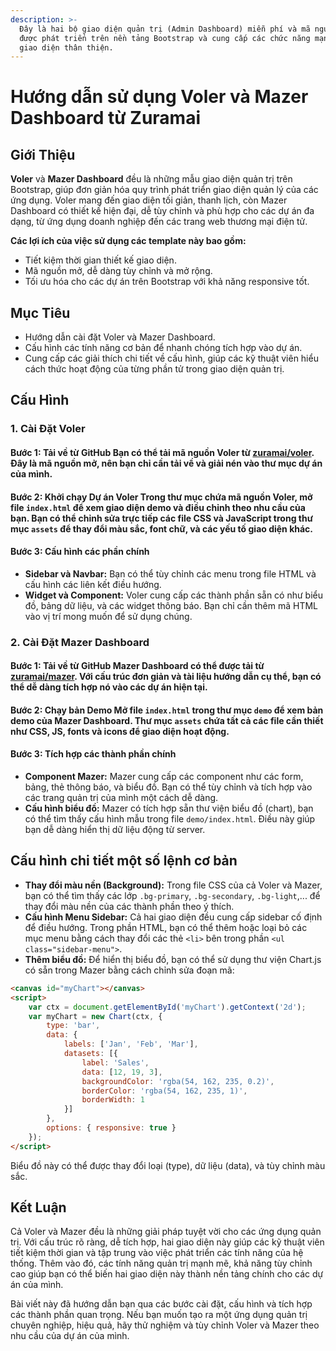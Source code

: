```yaml
---
description: >-
  Đây là hai bộ giao diện quản trị (Admin Dashboard) miễn phí và mã nguồn mở,
  được phát triển trên nền tảng Bootstrap và cung cấp các chức năng mạnh mẽ,
  giao diện thân thiện.
---
```


# Hướng dẫn sử dụng Voler và Mazer Dashboard từ Zuramai

## Giới Thiệu

**Voler** và **Mazer Dashboard** đều là những mẫu giao diện quản trị trên Bootstrap, giúp đơn giản hóa quy trình phát triển giao diện quản lý của các ứng dụng. Voler mang đến giao diện tối giản, thanh lịch, còn Mazer Dashboard có thiết kế hiện đại, dễ tùy chỉnh và phù hợp cho các dự án đa dạng, từ ứng dụng doanh nghiệp đến các trang web thương mại điện tử.

**Các lợi ích của việc sử dụng các template này bao gồm:**

* Tiết kiệm thời gian thiết kế giao diện.
* Mã nguồn mở, dễ dàng tùy chỉnh và mở rộng.
* Tối ưu hóa cho các dự án trên Bootstrap với khả năng responsive tốt.

## Mục Tiêu

* Hướng dẫn cài đặt Voler và Mazer Dashboard.
* Cấu hình các tính năng cơ bản để nhanh chóng tích hợp vào dự án.
* Cung cấp các giải thích chi tiết về cấu hình, giúp các kỹ thuật viên hiểu cách thức hoạt động của từng phần tử trong giao diện quản trị.

## Cấu Hình

### **1. Cài Đặt Voler**

#### **Bước 1:** Tải về từ GitHub Bạn có thể tải mã nguồn Voler từ [zuramai/voler](https://github.com/zuramai/voler). Đây là mã nguồn mở, nên bạn chỉ cần tải về và giải nén vào thư mục dự án của mình.

#### **Bước 2:** Khởi chạy Dự án Voler Trong thư mục chứa mã nguồn Voler, mở file `index.html` để xem giao diện demo và điều chỉnh theo nhu cầu của bạn. Bạn có thể chỉnh sửa trực tiếp các file CSS và JavaScript trong thư mục `assets` để thay đổi màu sắc, font chữ, và các yếu tố giao diện khác.

#### **Bước 3:** Cấu hình các phần chính

* **Sidebar và Navbar:** Bạn có thể tùy chỉnh các menu trong file HTML và cấu hình các liên kết điều hướng.
* **Widget và Component:** Voler cung cấp các thành phần sẵn có như biểu đồ, bảng dữ liệu, và các widget thông báo. Bạn chỉ cần thêm mã HTML vào vị trí mong muốn để sử dụng chúng.

### **2. Cài Đặt Mazer Dashboard**

#### **Bước 1:** Tải về từ GitHub Mazer Dashboard có thể được tải từ [zuramai/mazer](https://github.com/zuramai/mazer). Với cấu trúc đơn giản và tài liệu hướng dẫn cụ thể, bạn có thể dễ dàng tích hợp nó vào các dự án hiện tại.

#### **Bước 2:** Chạy bản Demo Mở file `index.html` trong thư mục `demo` để xem bản demo của Mazer Dashboard. Thư mục `assets` chứa tất cả các file cần thiết như CSS, JS, fonts và icons để giao diện hoạt động.

#### **Bước 3:** Tích hợp các thành phần chính

* **Component Mazer:** Mazer cung cấp các component như các form, bảng, thẻ thông báo, và biểu đồ. Bạn có thể tùy chỉnh và tích hợp vào các trang quản trị của mình một cách dễ dàng.
* **Cấu hình biểu đồ:** Mazer có tích hợp sẵn thư viện biểu đồ (chart), bạn có thể tìm thấy cấu hình mẫu trong file `demo/index.html`. Điều này giúp bạn dễ dàng hiển thị dữ liệu động từ server.

## **Cấu hình chi tiết một số lệnh cơ bản**

* **Thay đổi màu nền (Background):** Trong file CSS của cả Voler và Mazer, bạn có thể tìm thấy các lớp `.bg-primary`, `.bg-secondary`, `.bg-light`,... để thay đổi màu nền của các thành phần theo ý thích.
* **Cấu hình Menu Sidebar:** Cả hai giao diện đều cung cấp sidebar cố định để điều hướng. Trong phần HTML, bạn có thể thêm hoặc loại bỏ các mục menu bằng cách thay đổi các thẻ `<li>` bên trong phần `<ul class="sidebar-menu">`.
* **Thêm biểu đồ:** Để hiển thị biểu đồ, bạn có thể sử dụng thư viện Chart.js có sẵn trong Mazer bằng cách chỉnh sửa đoạn mã:

```html
<canvas id="myChart"></canvas>
<script>
    var ctx = document.getElementById('myChart').getContext('2d');
    var myChart = new Chart(ctx, {
        type: 'bar',
        data: {
            labels: ['Jan', 'Feb', 'Mar'],
            datasets: [{
                label: 'Sales',
                data: [12, 19, 3],
                backgroundColor: 'rgba(54, 162, 235, 0.2)',
                borderColor: 'rgba(54, 162, 235, 1)',
                borderWidth: 1
            }]
        },
        options: { responsive: true }
    });
</script>
```

Biểu đồ này có thể được thay đổi loại (type), dữ liệu (data), và tùy chỉnh màu sắc.

## Kết Luận

Cả Voler và Mazer đều là những giải pháp tuyệt vời cho các ứng dụng quản trị. Với cấu trúc rõ ràng, dễ tích hợp, hai giao diện này giúp các kỹ thuật viên tiết kiệm thời gian và tập trung vào việc phát triển các tính năng của hệ thống. Thêm vào đó, các tính năng quản trị mạnh mẽ, khả năng tùy chỉnh cao giúp bạn có thể biến hai giao diện này thành nền tảng chính cho các dự án của mình.

Bài viết này đã hướng dẫn bạn qua các bước cài đặt, cấu hình và tích hợp các thành phần quan trọng. Nếu bạn muốn tạo ra một ứng dụng quản trị chuyên nghiệp, hiệu quả, hãy thử nghiệm và tùy chỉnh Voler và Mazer theo nhu cầu của dự án của mình.
